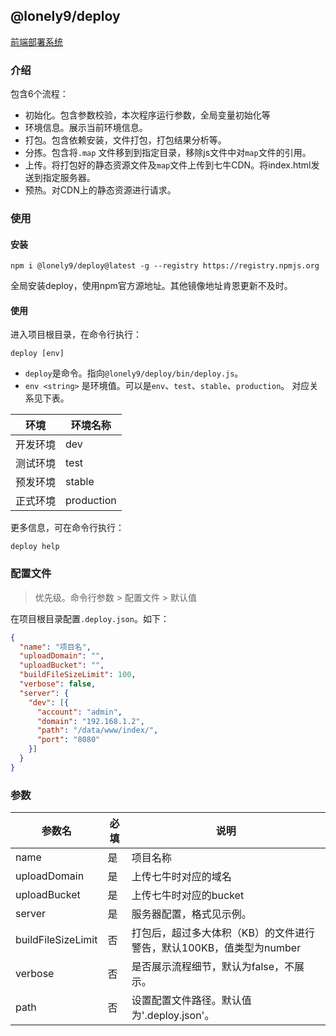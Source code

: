 ## @lonely9/deploy

[前端部署系统](https://www.npmjs.com/package/@lonely9/deploy)

### 介绍

包含6个流程：
- 初始化。包含参数校验，本次程序运行参数，全局变量初始化等
- 环境信息。展示当前环境信息。
- 打包。包含依赖安装，文件打包，打包结果分析等。
- 分拣。包含将`.map` 文件移到到指定目录，移除js文件中对`map`文件的引用。
- 上传。将打包好的静态资源文件及`map`文件上传到七牛CDN。将index.html发送到指定服务器。
- 预热。对CDN上的静态资源进行请求。

### 使用

#### 安装

```shell script
npm i @lonely9/deploy@latest -g --registry https://registry.npmjs.org
```

全局安装deploy，使用npm官方源地址。其他镜像地址肯恩更新不及时。

#### 使用

进入项目根目录，在命令行执行：

````shell script
deploy [env]
````

- `deploy`是命令。指向`@lonely9/deploy/bin/deploy.js`。
- `env <string>` 是环境值。可以是`env`、`test`、`stable`、`production`。
对应关系见下表。

环境 | 环境名称
--- | ---
开发环境 | dev
测试环境 | test
预发环境 | stable
正式环境 | production

更多信息，可在命令行执行：

```shell script
deploy help
```

### 配置文件

> 优先级。命令行参数 > 配置文件 > 默认值

在项目根目录配置`.deploy.json`。如下：

```json
{
  "name": "项目名",
  "uploadDomain": "",
  "uploadBucket": "",
  "buildFileSizeLimit": 100,
  "verbose": false,
  "server": {
    "dev": [{
      "account": "admin",
      "domain": "192.168.1.2",
      "path": "/data/www/index/",
      "port": "8080"
    }]
  }
}
```

### 参数

参数名 | 必填 |说明
--- | --- |---
name | 是 | 项目名称
uploadDomain | 是 | 上传七牛时对应的域名
uploadBucket | 是 | 上传七牛时对应的bucket
server | 是 | 服务器配置，格式见示例。
buildFileSizeLimit | 否 | 打包后，超过多大体积（KB）的文件进行警告，默认100KB，值类型为number
verbose | 否 | 是否展示流程细节，默认为false，不展示。
path | 否 | 设置配置文件路径。默认值为'.deploy.json'。
